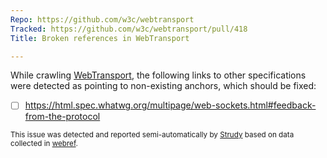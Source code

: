 ```yaml
---
Repo: https://github.com/w3c/webtransport
Tracked: https://github.com/w3c/webtransport/pull/418
Title: Broken references in WebTransport

---
```


While crawling [WebTransport](https://w3c.github.io/webtransport/), the following links to other specifications were detected as pointing to non-existing anchors, which should be fixed:
* [ ] https://html.spec.whatwg.org/multipage/web-sockets.html#feedback-from-the-protocol

<sub>This issue was detected and reported semi-automatically by [Strudy](https://github.com/w3c/strudy/) based on data collected in [webref](https://github.com/w3c/webref/).</sub>
